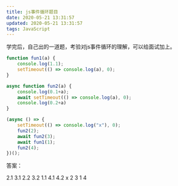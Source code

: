 ```yaml
---
title: js事件循环题目
date: 2020-05-21 13:31:57
updated: 2020-05-21 13:31:57
tags: JavaScript
---
```


学完后，自己出的一道题，考验对js事件循环的理解，可以给面试加上。

<!-- more -->

```javascript
function fun1(a) {
    console.log(1.1);
    setTimeout(() => console.log(a), 0);
}

async function fun2(a) {
    console.log(0.1+a);
    await setTimeout(() => console.log(a), 0);
    console.log(0.2+a)
}

(async () => {
    setTimeout(() => console.log("x"), 0);
    fun2(2);
    await fun2(3);
    await fun1(1);
    fun2(4);
})();

```


答案：


2.1
3.1
2.2
3.2
1.1
4.1
4.2
x
2
3
1
4
